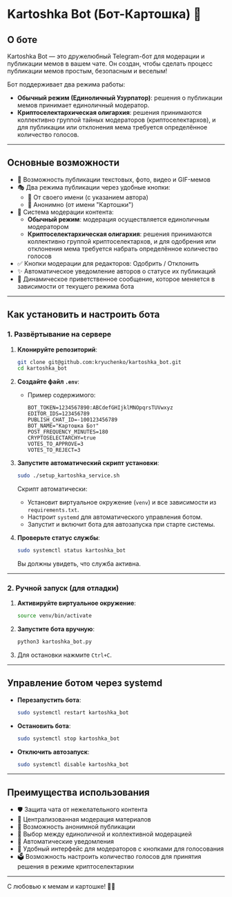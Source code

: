 # Kartoshka Bot (Бот-Картошка) 🥔

## О боте

Kartoshka Bot — это дружелюбный Telegram-бот для модерации и публикации мемов в вашем чате. Он создан, чтобы сделать процесс публикации мемов простым, безопасным и веселым!

Бот поддерживает два режима работы:

- **Обычный режим (Единоличный Узурпатор)**: решения о публикации мемов принимает единоличный модератор.
- **Криптоселектархическая олигархия**: решения принимаются коллективно группой тайных модераторов (криптоселектархов), и для публикации или отклонения мема требуется определённое количество голосов.

---

## Основные возможности

- 📝 Возможность публикации текстовых, фото, видео и GIF-мемов
- 🎭 Два режима публикации через удобные кнопки:
  - 👤 От своего имени (с указанием автора)
  - 🥔 Анонимно (от имени "Картошки")
- 👥 Система модерации контента:
  - **Обычный режим**: модерация осуществляется единоличным модератором
  - **Криптоселектархическая олигархия**: решения принимаются коллективно группой криптоселектархов, и для одобрения или отклонения мема требуется набрать определённое количество голосов
- ✅ Кнопки модерации для редакторов: Одобрить / Отклонить
- ✨ Автоматическое уведомление авторов о статусе их публикаций
- 📢 Динамическое приветственное сообщение, которое меняется в зависимости от текущего режима бота

---

## Как установить и настроить бота

### 1. Развёртывание на сервере

1. **Клонируйте репозиторий**:
   ```bash
   git clone git@github.com:kryuchenko/kartoshka_bot.git
   cd kartoshka_bot
   ```

2. **Создайте файл `.env`**:
   - Пример содержимого:
     ```env
     BOT_TOKEN=1234567890:ABCdefGHIjklMNOpqrsTUVwxyz
     EDITOR_IDS=123456789
     PUBLISH_CHAT_ID=-100123456789
     BOT_NAME="Картошка Бот"
     POST_FREQUENCY_MINUTES=180
     CRYPTOSELECTARCHY=true
     VOTES_TO_APPROVE=3
     VOTES_TO_REJECT=3
     ```

3. **Запустите автоматический скрипт установки**:
   ```bash
   sudo ./setup_kartoshka_service.sh
   ```
   Скрипт автоматически:
   - Установит виртуальное окружение (`venv`) и все зависимости из `requirements.txt`.
   - Настроит `systemd` для автоматического управления ботом.
   - Запустит и включит бота для автозапуска при старте системы.

4. **Проверьте статус службы**:
   ```bash
   sudo systemctl status kartoshka_bot
   ```
   Вы должны увидеть, что служба активна.

---

### 2. Ручной запуск (для отладки)

1. **Активируйте виртуальное окружение**:
   ```bash
   source venv/bin/activate
   ```

2. **Запустите бота вручную**:
   ```bash
   python3 kartoshka_bot.py
   ```

3. Для остановки нажмите `Ctrl+C`.

---

## Управление ботом через systemd

- **Перезапустить бота**:
  ```bash
  sudo systemctl restart kartoshka_bot
  ```

- **Остановить бота**:
  ```bash
  sudo systemctl stop kartoshka_bot
  ```

- **Отключить автозапуск**:
  ```bash
  sudo systemctl disable kartoshka_bot
  ```

---

## Преимущества использования

- 🛡️ Защита чата от нежелательного контента
- 🎯 Централизованная модерация материалов
- 💫 Возможность анонимной публикации
- 👥 Выбор между единоличной и коллективной модерацией
- 📨 Автоматические уведомления
- 🤝 Удобный интерфейс для модераторов с кнопками для голосования
- 🗳️ Возможность настроить количество голосов для принятия решения в режиме криптоселектархии

---

С любовью к мемам и картошке! 🥔✨
